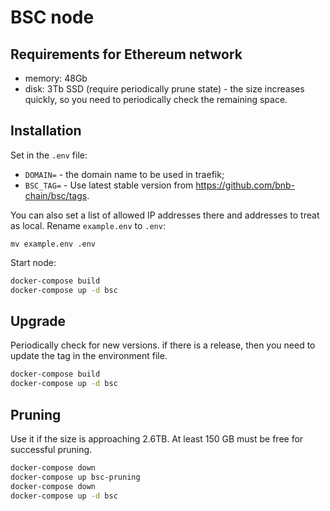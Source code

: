 # BSC node

## Requirements for Ethereum network
* memory: 48Gb
* disk: 3Tb SSD (require periodically prune state) - the size increases quickly, so you need to periodically check the remaining space.

## Installation
Set in the `.env` file:
* `DOMAIN=` - the domain name to be used in traefik;
* `BSC_TAG=` - Use latest stable version from https://github.com/bnb-chain/bsc/tags.

You can also set a list of allowed IP addresses there and addresses to treat as local. Rename `example.env` to `.env`:
```
mv example.env .env
```

Start node:
```bash
docker-compose build
docker-compose up -d bsc
```

## Upgrade
Periodically check for new versions. if there is a release, then you need to update the tag in the environment file. 
```bash
docker-compose build
docker-compose up -d bsc
```

## Pruning 
Use it if the size is approaching 2.6TB. At least 150 GB must be free for successful pruning.
```bash
docker-compose down
docker-compose up bsc-pruning
docker-compose down
docker-compose up -d bsc
```